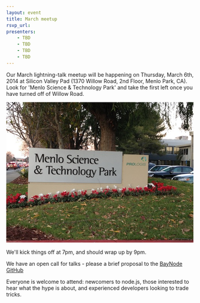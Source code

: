 ```yaml
---
layout: event
title: March meetup
rsvp_url: 
presenters:
    - TBD
    - TBD
    - TBD
    - TBD
---
```


Our March lightning-talk meetup will be happening on Thursday, March 6th, 2014 at Silicon Valley Pad (1370 Willow Road, 2nd Floor, Menlo Park, CA).  Look for 'Menlo Science & Technology Park' and take the first left once you have turned off of Willow Road.

![Menlo Science and Technology Park](/assets/menloscience.JPG)

We'll kick things off at 7pm, and should wrap up by 9pm.

We have an open call for talks - please a brief proposal to the [BayNode GitHub](https://github.com/BayNode/BayNode)


Everyone is welcome to attend: newcomers to node.js, those interested to hear what the hype is about, and experienced developers looking to trade tricks.